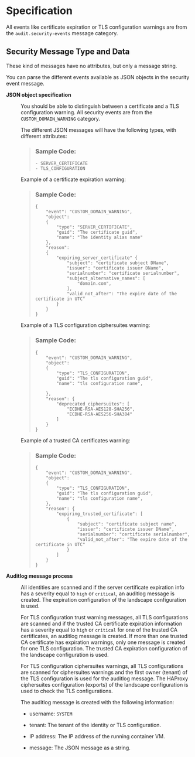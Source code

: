<!-- loioed9343ba00ea495ba84665e269eafcf3 -->

# Specification

All events like certificate expiration or TLS configuration warnings are from the `audit.security-events` message category.



## Security Message Type and Data

These kind of messages have no attributes, but only a message string.

You can parse the different events available as JSON objects in the security event message.


<dl>
<dt><b>

JSON object specification

</b></dt>
<dd>

You should be able to distinguish between a certificate and a TLS configuration warning. All security events are from the `CUSTOM_DOMAIN_WARNING` category.

The different JSON messages will have the following types, with different attributes:

> ### Sample Code:  
> ```
> - SERVER_CERTIFICATE
> - TLS_CONFIGURATION
> ```

Example of a certificate expiration warning:

> ### Sample Code:  
> ```
> {
>     "event": "CUSTOM_DOMAIN_WARNING",
>     "object":
>     {
>         "type": "SERVER_CERTIFICATE",
>         "guid": "The certificate guid",
>         "name": "The identity alias name"
>     },
>     "reason":
>     {
>         "expiring_server_certificate" {
>             "subject": "certificate subject DName",
>             "issuer": "certificate issuer DName",
>             "serialnumber": "certificate serialnumber",
>             "subject_alternative_names": [
>                 "domain.com",
>             ],
>             "valid_not_after": "The expire date of the certificate in UTC"
>         }
>     }
> }
> ```

Example of a TLS configuration ciphersuites warning:

> ### Sample Code:  
> ```
> {
>     "event": "CUSTOM_DOMAIN_WARNING",
>     "object":
>     {
>         "type": "TLS_CONFIGURATION",
>         "guid": "The tls configuration guid",
>         "name": "tls configuration name",
> 
>     },
>     "reason": {
>         "deprecated_ciphersuites": [
>             "ECDHE-RSA-AES128-SHA256",
>             "ECDHE-RSA-AES256-SHA384"
>         ]
>     }
> }
> ```

Example of a trusted CA certificates warning:

> ### Sample Code:  
> ```
> {
>     "event": "CUSTOM_DOMAIN_WARNING",
>     "object":
>     {
>         "type": "TLS_CONFIGURATION",
>         "guid": "The tls configuration guid",
>         "name": "tls configuration name",
>     },
>     "reason": {
>         "expiring_trusted_certificate": [
>             {
>                 "subject": "certificate subject name",
>                 "issuer": "certificate issuer DName",
>                 "serialnumber": "certificate serialnumber",
>                 "valid_not_after": "The expire date of the certificate in UTC"
>             }
>         ]
>     }
> }
> ```



</dd><dt><b>

Auditlog message process

</b></dt>
<dd>

All identities are scanned and if the server certificate expiration info has a severity equal to `high` or `critical`, an auditlog message is created. The expiration configuration of the landscape configuration is used.

For TLS configuration trust warning messages, all TLS configurations are scanned and if the trusted CA certificate expiration information has a severity equal to `high` or `critical` for one of the trusted CA certificates, an auditlog message is created. If more than one trusted CA certificate has expiration warnings, only one message is created for one TLS configuration. The trusted CA expiration configuration of the landscape configuration is used.

For TLS configuration ciphersuites warnings, all TLS configurations are scanned for ciphersuites warnings and the first owner \(tenant\) of the TLS configuration is used for the auditlog message. The HAProxy ciphersuites configuration \(exports\) of the landscape configuration is used to check the TLS configurations.

The auditlog message is created with the following information:

-   username: `SYSTEM`

-   tenant: The tenant of the identity or TLS configuration.

-   IP address: The IP address of the running container VM.

-   message: The JSON message as a string.




</dd>
</dl>

